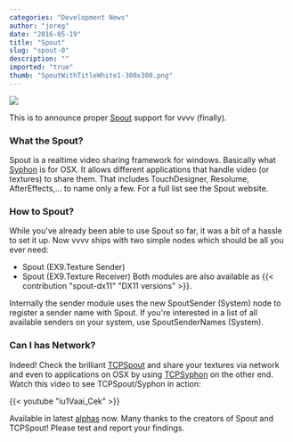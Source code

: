 ```yaml
---
categories: "Development News"
author: "joreg"
date: "2016-05-19"
title: "Spout"
slug: "spout-0"
description: ""
imported: "true"
thumb: "SpoutWithTitleWhite1-300x300.png"
---
```



![](SpoutWithTitleWhite1-300x300.png)


This is to announce proper [Spout](http://spout.zeal.co/) support for vvvv (finally).

###  What the Spout? 
Spout is a realtime video sharing framework for windows. Basically what [Syphon](http://www.syphon.v002.info/) is for OSX. It allows different applications that handle video (or textures) to share them. That includes TouchDesigner, Resolume, AfterEffects,... to name only a few. For a full list see the Spout website.

###  How to Spout?
While you've already been able to use Spout so far, it was a bit of a hassle to set it up. Now vvvv ships with two simple nodes which should be all you ever need:
* Spout (EX9.Texture Sender)
* Spout (EX9.Texture Receiver)
Both modules are also available as {{< contribution "spout-dx11" "DX11 versions" >}}.

Internally the sender module uses the new SpoutSender (System) node to register a sender name with Spout. If you're interested in a list of all available senders on your system, use SpoutSenderNames (System).

###  Can I has Network?
Indeed! Check the brilliant [TCPSpout](http://techlife.sg/TCPSpout/) and share your textures via network and even to applications on OSX by using [TCPSyphon](http://techlife.sg/TCPSyphon/) on the other end. Watch this video to see TCPSpout/Syphon in action:

{{< youtube "iu1Vaai_Cek" >}}

Available in latest [alphas](https://vvvv.org/downloads/previews) now. Many thanks to the creators of Spout and TCPSpout! Please test and report your findings.
 
